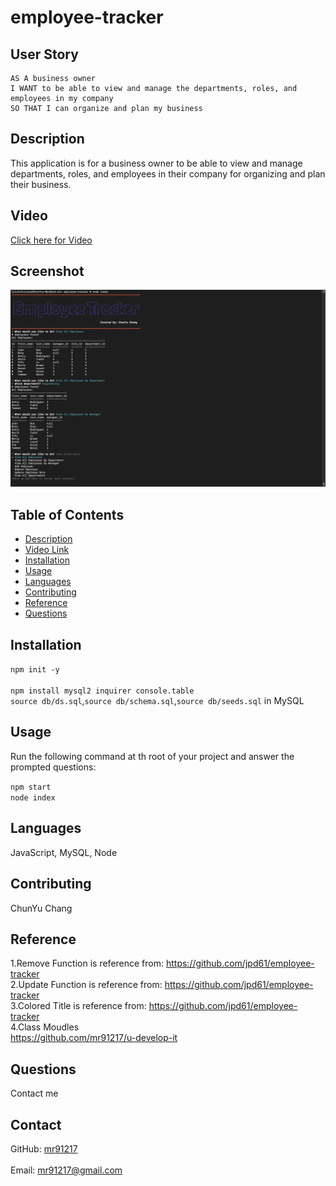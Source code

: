 # employee-tracker

## User Story
  
```
AS A business owner
I WANT to be able to view and manage the departments, roles, and employees in my company
SO THAT I can organize and plan my business

```

## Description
  This application is for a business owner to be able to view and manage departments, roles, and employees in their company for organizing and plan their business.
## Video 
[Click here for Video](https://mr91217.github.io/employee-tracker/)
## Screenshot
![employee-tracker](./img/employeetracker.png)
## Table of Contents
- [Description](#description)
- [Video Link](#Video)
- [Installation](#installation)
- [Usage](#usage)
- [Languages](#languages)
- [Contributing](#contributing)
- [Reference](#reference)
- [Questions](#questions)
## Installation
  `npm init -y`<br />  
  `npm install mysql2 inquirer console.table`<br />
  `source db/ds.sql`,`source db/schema.sql`,`source db/seeds.sql` in MySQL<br />
## Usage
  Run the following command at th root of your project and answer the prompted questions:<br />

  `npm start`<br />
  `node index`<br />
  
## Languages
  JavaScript, MySQL, Node
## Contributing
  ChunYu Chang
## Reference
  1.Remove Function is reference from:
  https://github.com/jpd61/employee-tracker <br />
  2.Update Function is reference from:
  https://github.com/jpd61/employee-tracker <br />
  3.Colored Title is reference from:
  https://github.com/jpd61/employee-tracker <br />
  4.Class Moudles <br />
  https://github.com/mr91217/u-develop-it <br />
## Questions
 Contact me<br />

## Contact
GitHub: [mr91217](https://github.com/mr91217)<br />
<br />
Email: mr91217@gmail.com<br />
<br />